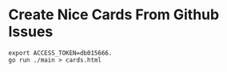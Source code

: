 # Create Nice Cards From Github Issues

```shell script
export ACCESS_TOKEN=db015666.
go run ./main > cards.html
```